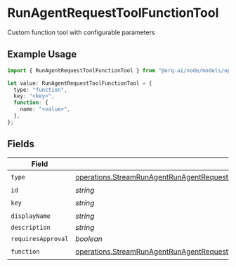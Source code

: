 # RunAgentRequestToolFunctionTool

Custom function tool with configurable parameters

## Example Usage

```typescript
import { RunAgentRequestToolFunctionTool } from "@orq-ai/node/models/operations";

let value: RunAgentRequestToolFunctionTool = {
  type: "function",
  key: "<key>",
  function: {
    name: "<value>",
  },
};
```

## Fields

| Field                                                                                                                                                                                              | Type                                                                                                                                                                                               | Required                                                                                                                                                                                           | Description                                                                                                                                                                                        |
| -------------------------------------------------------------------------------------------------------------------------------------------------------------------------------------------------- | -------------------------------------------------------------------------------------------------------------------------------------------------------------------------------------------------- | -------------------------------------------------------------------------------------------------------------------------------------------------------------------------------------------------- | -------------------------------------------------------------------------------------------------------------------------------------------------------------------------------------------------- |
| `type`                                                                                                                                                                                             | [operations.StreamRunAgentRunAgentRequestToolAgentsRequestRequestBodySettingsTools14Type](../../models/operations/streamrunagentrunagentrequesttoolagentsrequestrequestbodysettingstools14type.md) | :heavy_check_mark:                                                                                                                                                                                 | N/A                                                                                                                                                                                                |
| `id`                                                                                                                                                                                               | *string*                                                                                                                                                                                           | :heavy_minus_sign:                                                                                                                                                                                 | N/A                                                                                                                                                                                                |
| `key`                                                                                                                                                                                              | *string*                                                                                                                                                                                           | :heavy_check_mark:                                                                                                                                                                                 | N/A                                                                                                                                                                                                |
| `displayName`                                                                                                                                                                                      | *string*                                                                                                                                                                                           | :heavy_minus_sign:                                                                                                                                                                                 | N/A                                                                                                                                                                                                |
| `description`                                                                                                                                                                                      | *string*                                                                                                                                                                                           | :heavy_minus_sign:                                                                                                                                                                                 | N/A                                                                                                                                                                                                |
| `requiresApproval`                                                                                                                                                                                 | *boolean*                                                                                                                                                                                          | :heavy_minus_sign:                                                                                                                                                                                 | N/A                                                                                                                                                                                                |
| `function`                                                                                                                                                                                         | [operations.StreamRunAgentRunAgentRequestToolFunction](../../models/operations/streamrunagentrunagentrequesttoolfunction.md)                                                                       | :heavy_check_mark:                                                                                                                                                                                 | N/A                                                                                                                                                                                                |